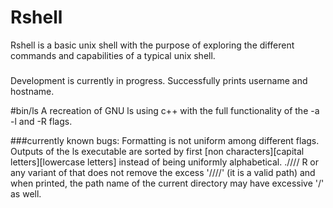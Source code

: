 # Rshell
Rshell is a basic unix shell with the purpose of exploring the different commands and capabilities of a typical unix shell.

### 
Development is currently in progress.
Successfully prints username and hostname.

#bin/ls
A recreation of GNU ls using c++ with the full functionality of the -a -l and -R flags.

###currently known bugs:
Formatting is not uniform among different flags.
Outputs of the ls executable are sorted by first [non characters][capital letters][lowercase letters] instead of being uniformly alphabetical.
.//// R or any variant of that does not remove the excess '////' (it is a valid path) and when printed, the path name of the current directory may have excessive '/' as well.
